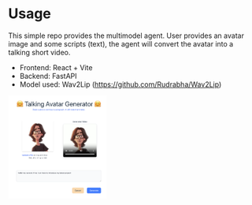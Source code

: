 # Usage

This simple repo provides the multimodel agent. User provides an avatar image and some scripts (text), the agent will convert the avatar into a talking short video.

- Frontend: React + Vite
- Backend: FastAPI
- Model used: Wav2Lip (https://github.com/Rudrabha/Wav2Lip)

<img src="/demo/demo.png" alt="Demo page" width="200"/>
